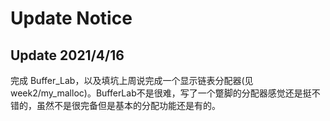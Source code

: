 # Update Notice

## Update 2021/4/16

完成 Buffer_Lab，以及填坑上周说完成一个显示链表分配器(见week2/my_malloc)。BufferLab不是很难，写了一个蹩脚的分配器感觉还是挺不错的，虽然不是很完备但是基本的分配功能还是有的。

